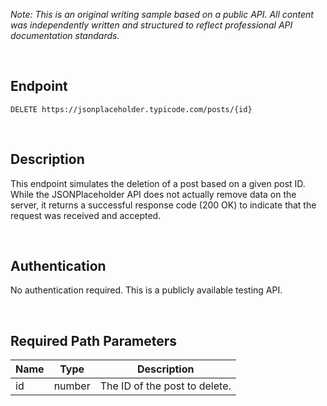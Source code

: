 *Note:  This is an original writing sample based on a public API.  All content was independently written and structured to reflect professional API documentation standards.*

<br>

## Endpoint
`DELETE https://jsonplaceholder.typicode.com/posts/{id}`

<br>

## Description
This endpoint simulates the deletion of a post based on a given post ID. While the JSONPlaceholder API does not actually remove data on the server, it returns a successful response code (200 OK) to indicate that the request was received and accepted.

<br>

## Authentication

No authentication required.  This is a publicly available testing API.

<br>

## Required Path Parameters

| Name | Type | Description|
|------|-------|-----------|
| id | number | The ID of the post to delete.|
